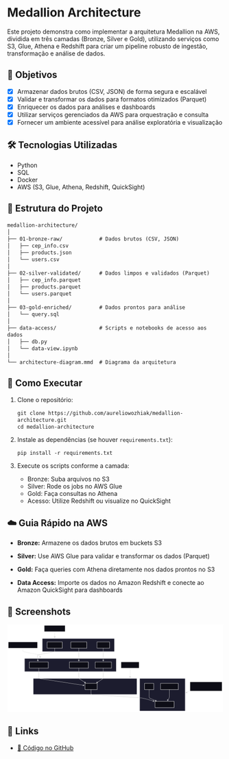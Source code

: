 # Medallion Architecture

Este projeto demonstra como implementar a arquitetura Medallion na AWS, dividida em três camadas (Bronze, Silver e Gold), utilizando serviços como S3, Glue, Athena e Redshift para criar um pipeline robusto de ingestão, transformação e análise de dados.

## 🎯 Objetivos

* [x] Armazenar dados brutos (CSV, JSON) de forma segura e escalável
* [x] Validar e transformar os dados para formatos otimizados (Parquet)
* [x] Enriquecer os dados para análises e dashboards
* [x] Utilizar serviços gerenciados da AWS para orquestração e consulta
* [x] Fornecer um ambiente acessível para análise exploratória e visualização

## 🛠️ Tecnologias Utilizadas

* Python
* SQL
* Docker
* AWS (S3, Glue, Athena, Redshift, QuickSight)

## 🧱 Estrutura do Projeto

```
medallion-architecture/
│
├── 01-bronze-raw/            # Dados brutos (CSV, JSON)
│   ├── cep_info.csv
│   ├── products.json
│   └── users.csv
│
├── 02-silver-validated/      # Dados limpos e validados (Parquet)
│   ├── cep_info.parquet
│   ├── products.parquet
│   └── users.parquet
│
├── 03-gold-enriched/         # Dados prontos para análise
│   └── query.sql
│
├── data-access/              # Scripts e notebooks de acesso aos dados
│   ├── db.py
│   └── data-view.ipynb
│
└── architecture-diagram.mmd  # Diagrama da arquitetura
```

## 🚀 Como Executar

1. Clone o repositório:

   ```
   git clone https://github.com/aureliowozhiak/medallion-architecture.git
   cd medallion-architecture
   ```

2. Instale as dependências (se houver `requirements.txt`):

   ```
   pip install -r requirements.txt
   ```

3. Execute os scripts conforme a camada:

   * Bronze: Suba arquivos no S3
   * Silver: Rode os jobs no AWS Glue
   * Gold: Faça consultas no Athena
   * Acesso: Utilize Redshift ou visualize no QuickSight

## ☁️ Guia Rápido na AWS

* **Bronze:**
  Armazene os dados brutos em buckets S3

* **Silver:**
  Use AWS Glue para validar e transformar os dados (Parquet)

* **Gold:**
  Faça queries com Athena diretamente nos dados prontos no S3

* **Data Access:**
  Importe os dados no Amazon Redshift e conecte ao Amazon QuickSight para dashboards

## 📸 Screenshots

![Diagrama da Arquitetura](architecture-diagram.svg)

## 🔗 Links

* [📂 Código no GitHub](https://github.com/aureliowozhiak/medallion-architecture)
